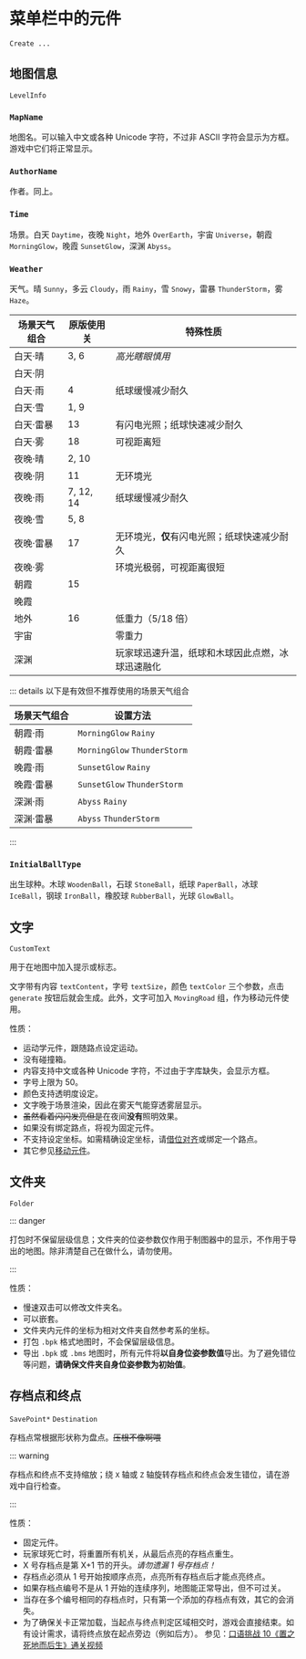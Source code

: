 # 菜单栏中的元件

`Create ...`

## 地图信息

`LevelInfo`

### `MapName`

地图名。可以输入中文或各种 Unicode 字符，不过非 ASCII 字符会显示为方框。游戏中它们将正常显示。

### `AuthorName`

作者。同上。

### `Time`

场景。白天 `Daytime`，夜晚 `Night`，地外 `OverEarth`，宇宙 `Universe`，朝霞 `MorningGlow`，晚霞 `SunsetGlow`，深渊 `Abyss`。

### `Weather`

天气。晴 `Sunny`，多云 `Cloudy`，雨 `Rainy`，雪 `Snowy`，雷暴 `ThunderStorm`，雾 `Haze`。

| 场景天气组合 | 原版使用关 | 特殊性质                                         |
| ------------ | ---------- | ------------------------------------------------ |
| 白天·晴      | 3, 6       | _高光瞎眼慎用_                                   |
| 白天·阴      |            |                                                  |
| 白天·雨      | 4          | 纸球缓慢减少耐久                                 |
| 白天·雪      | 1, 9       |                                                  |
| 白天·雷暴    | 13         | 有闪电光照；纸球快速减少耐久                     |
| 白天·雾      | 18         | 可视距离短                                       |
| 夜晚·晴      | 2, 10      |                                                  |
| 夜晚·阴      | 11         | 无环境光                                         |
| 夜晚·雨      | 7, 12, 14  | 纸球缓慢减少耐久                                 |
| 夜晚·雪      | 5, 8       |                                                  |
| 夜晚·雷暴    | 17         | 无环境光，**仅**有闪电光照；纸球快速减少耐久     |
| 夜晚·雾      |            | 环境光极弱，可视距离很短       |
| 朝霞         | 15         |                                                  |
| 晚霞         |            |                                                  |
| 地外         | 16         | 低重力（5/18 倍）                                |
| 宇宙         |            | 零重力                                           |
| 深渊         |            | 玩家球迅速升温，纸球和木球因此点燃，冰球迅速融化 |

::: details 以下是有效但不推荐使用的场景天气组合

| 场景天气组合 | 设置方法                     |
| ------------ | ---------------------------- |
| 朝霞·雨      | `MorningGlow` `Rainy`        |
| 朝霞·雷暴    | `MorningGlow` `ThunderStorm` |
| 晚霞·雨      | `SunsetGlow` `Rainy`         |
| 晚霞·雷暴    | `SunsetGlow` `ThunderStorm`  |
| 深渊·雨      | `Abyss` `Rainy`              |
| 深渊·雷暴    | `Abyss` `ThunderStorm`       |

:::

### `InitialBallType`

出生球种。木球 `WoodenBall`，石球 `StoneBall`，纸球 `PaperBall`，冰球 `IceBall`，钢球 `IronBall`，橡胶球 `RubberBall`，光球 `GlowBall`。

## 文字

`CustomText`

用于在地图中加入提示或标志。

文字带有内容 `textContent`，字号 `textSize`，颜色 `textColor` 三个参数，点击 `generate` 按钮后就会生成。此外，文字可加入 `MovingRoad` 组，作为移动元件使用。

性质：

- 运动学元件，跟随路点设定运动。
- 没有碰撞箱。
- 内容支持中文或各种 Unicode 字符，不过由于字库缺失，会显示方框。
- 字号上限为 50。
- 颜色支持透明度设定。
- 文字晚于场景渲染，因此在雾天气能穿透雾层显示。
- ~~虽然看着闪闪发亮但是~~在夜间**没有**照明效果。
- 如果没有绑定路点，将视为固定元件。
- 不支持设定坐标。如需精确设定坐标，请[借位对齐](/start/alignment.md#借位对齐)或绑定一个路点。
- 其它参见[移动元件](/glossary/moving-road.md)。

## 文件夹

`Folder`

::: danger

打包时不保留层级信息；文件夹的位姿参数仅作用于制图器中的显示，不作用于导出的地图。除非清楚自己在做什么，请勿使用。

:::

性质：

- 慢速双击可以修改文件夹名。
- 可以嵌套。
- 文件夹内元件的坐标为相对文件夹自然参考系的坐标。
- 打包 `.bpk` 格式地图时，不会保留层级信息。
- 导出 `.bpk` 或 `.bms` 地图时，所有元件将**以自身位姿参数值**导出。为了避免错位等问题，**请确保文件夹自身位姿参数为初始值**。

## 存档点和终点

`SavePoint*` `Destination`

存档点常根据形状称为盘点。~~压根不像啊喂~~

::: warning

存档点和终点不支持缩放；绕 `X` 轴或 `Z` 轴旋转存档点和终点会发生错位，请在游戏中自行检查。

:::

性质：

- 固定元件。
- 玩家球死亡时，将重置所有机关，从最后点亮的存档点重生。
- X 号存档点是第 X+1 节的开头。_请勿遗漏 1 号存档点！_
- 存档点必须从 1 号开始按顺序点亮，点亮所有存档点后才能点亮终点。
- 如果存档点编号不是从 1 开始的连续序列，地图能正常导出，但不可过关。
- 当存在多个编号相同的存档点时，只有第一个添加的存档点有效，其它的会消失。
- 为了确保关卡正常加载，当起点与终点判定区域相交时，游戏会直接结束。如有设计需求，请将终点放在起点旁边（例如后方）。
  参见：[口语挑战 10《置之死地而后生》通关视频](https://www.bilibili.com/video/BV1Xz4y1m7GC)
